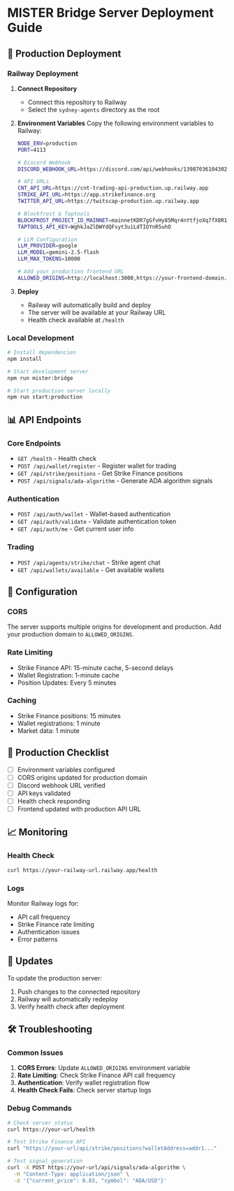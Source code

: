 # MISTER Bridge Server Deployment Guide

## 🚀 Production Deployment

### Railway Deployment

1. **Connect Repository**
   - Connect this repository to Railway
   - Select the `sydney-agents` directory as the root

2. **Environment Variables**
   Copy the following environment variables to Railway:

   ```bash
   NODE_ENV=production
   PORT=4113
   
   # Discord Webhook
   DISCORD_WEBHOOK_URL=https://discord.com/api/webhooks/1398703610430230548/UKHnlT45pCZWLAYizmSlAJbSZVBg_FJw4r2FMrCzdYyEdFhFN_e77nRja2m7liankAXW
   
   # API URLs
   CNT_API_URL=https://cnt-trading-api-production.up.railway.app
   STRIKE_API_URL=https://app.strikefinance.org
   TWITTER_API_URL=https://twitscap-production.up.railway.app
   
   # Blockfrost & Taptools
   BLOCKFROST_PROJECT_ID_MAINNET=mainnetKDR7gGfvHy85Mqr4nYtfjoXq7fX8R1Bu
   TAPTOOLS_API_KEY=WghkJaZlDWYdQFsyt3uiLdTIOYnR5uhO
   
   # LLM Configuration
   LLM_PROVIDER=google
   LLM_MODEL=gemini-2.5-flash
   LLM_MAX_TOKENS=10000
   
   # Add your production frontend URL
   ALLOWED_ORIGINS=http://localhost:3000,https://your-frontend-domain.com
   ```

3. **Deploy**
   - Railway will automatically build and deploy
   - The server will be available at your Railway URL
   - Health check available at `/health`

### Local Development

```bash
# Install dependencies
npm install

# Start development server
npm run mister:bridge

# Start production server locally
npm run start:production
```

## 📊 API Endpoints

### Core Endpoints
- `GET /health` - Health check
- `POST /api/wallet/register` - Register wallet for trading
- `GET /api/strike/positions` - Get Strike Finance positions
- `POST /api/signals/ada-algorithm` - Generate ADA algorithm signals

### Authentication
- `POST /api/auth/wallet` - Wallet-based authentication
- `GET /api/auth/validate` - Validate authentication token
- `GET /api/auth/me` - Get current user info

### Trading
- `POST /api/agents/strike/chat` - Strike agent chat
- `GET /api/wallets/available` - Get available wallets

## 🔧 Configuration

### CORS
The server supports multiple origins for development and production. Add your production domain to `ALLOWED_ORIGINS`.

### Rate Limiting
- Strike Finance API: 15-minute cache, 5-second delays
- Wallet Registration: 1-minute cache
- Position Updates: Every 5 minutes

### Caching
- Strike Finance positions: 15 minutes
- Wallet registrations: 1 minute
- Market data: 1 minute

## 🚨 Production Checklist

- [ ] Environment variables configured
- [ ] CORS origins updated for production domain
- [ ] Discord webhook URL verified
- [ ] API keys validated
- [ ] Health check responding
- [ ] Frontend updated with production API URL

## 📈 Monitoring

### Health Check
```bash
curl https://your-railway-url.railway.app/health
```

### Logs
Monitor Railway logs for:
- API call frequency
- Strike Finance rate limiting
- Authentication issues
- Error patterns

## 🔄 Updates

To update the production server:
1. Push changes to the connected repository
2. Railway will automatically redeploy
3. Verify health check after deployment

## 🛠️ Troubleshooting

### Common Issues
1. **CORS Errors**: Update `ALLOWED_ORIGINS` environment variable
2. **Rate Limiting**: Check Strike Finance API call frequency
3. **Authentication**: Verify wallet registration flow
4. **Health Check Fails**: Check server startup logs

### Debug Commands
```bash
# Check server status
curl https://your-url/health

# Test Strike Finance API
curl "https://your-url/api/strike/positions?walletAddress=addr1..."

# Test signal generation
curl -X POST https://your-url/api/signals/ada-algorithm \
  -H "Content-Type: application/json" \
  -d '{"current_price": 0.83, "symbol": "ADA/USD"}'
```
